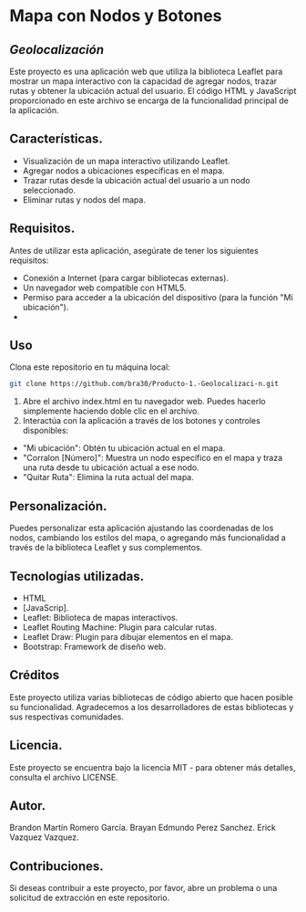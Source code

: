 # Mapa con Nodos y Botones
## _Geolocalización_

Este proyecto es una aplicación web que utiliza la biblioteca Leaflet para mostrar un mapa interactivo con la capacidad de agregar nodos, trazar rutas y obtener la ubicación actual del usuario. El código HTML y JavaScript proporcionado en este archivo se encarga de la funcionalidad principal de la aplicación.

##  Características.

- Visualización de un mapa interactivo utilizando Leaflet.
- Agregar nodos a ubicaciones específicas en el mapa.
- Trazar rutas desde la ubicación actual del usuario a un nodo seleccionado.
- Eliminar rutas y nodos del mapa.

## Requisitos.
Antes de utilizar esta aplicación, asegúrate de tener los siguientes requisitos:
- Conexión a Internet (para cargar bibliotecas externas).
- Un navegador web compatible con HTML5.
- Permiso para acceder a la ubicación del dispositivo (para la función "Mi ubicación").
- 
## Uso

Clona este repositorio en tu máquina local:
```sh
git clone https://github.com/bra30/Producto-1.-Geolocalizaci-n.git
```

1. Abre el archivo index.html en tu navegador web. Puedes hacerlo simplemente haciendo doble clic en el archivo.
2. Interactúa con la aplicación a través de los botones y controles disponibles:
- "Mi ubicación": Obtén tu ubicación actual en el mapa.
- "Corralon [Número]": Muestra un nodo específico en el mapa y traza una ruta desde tu ubicación actual a ese nodo.
- "Quitar Ruta": Elimina la ruta actual del mapa.

## Personalización.
Puedes personalizar esta aplicación ajustando las coordenadas de los nodos, cambiando los estilos del mapa, o agregando más funcionalidad a través de la biblioteca Leaflet y sus complementos.

## Tecnologías utilizadas.
- HTML
- [JavaScrip].
- Leaflet: Biblioteca de mapas interactivos.
- Leaflet Routing Machine: Plugin para calcular rutas.
- Leaflet Draw: Plugin para dibujar elementos en el mapa.
- Bootstrap: Framework de diseño web.

## Créditos
Este proyecto utiliza varias bibliotecas de código abierto que hacen posible su funcionalidad. Agradecemos a los desarrolladores de estas bibliotecas y sus respectivas comunidades.

## Licencia.
Este proyecto se encuentra bajo la licencia MIT - para obtener más detalles, consulta el archivo LICENSE.

## Autor.
Brandon Martín Romero García.
Brayan Edmundo Perez Sanchez.
Erick Vazquez Vazquez.

## Contribuciones.
Si deseas contribuir a este proyecto, por favor, abre un problema o una solicitud de extracción en este repositorio.
